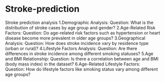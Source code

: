 # Stroke-prediction
Stroke prediction analysis
1.Demographic Analysis:
Question: What is the distribution of stroke cases by age group and gender?
2.Age-Related Risk Factors:
Question: Do age-related risk factors such as hypertension or heart disease 
become more prevalent in older age groups?
3.Geographical Analysis:
Question: How does stroke incidence vary by residence type (urban or rural)?
4.Lifestyle Factors Analysis:
Question: Are there differences in stroke incidence among different smoking 
statuses?
5.Age and BMI Relationship:
Question: Is there a correlation between age and BMI (body mass index) in the 
dataset?
6.Age-Related Lifestyle Factors:
Question: How do lifestyle factors like smoking status vary among different age 
groups?

